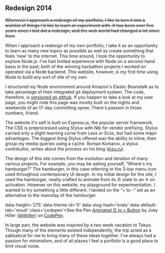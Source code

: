 ## Redesign 2014
~~Whenever I approach a redesign of my portfolio, I like to turn it into a wishlist of things I'd like to learn or experiment with. It has been over five years since I last did a redesign, and the web world had changed a lot since then.~~


When I approach a redesign of my own portfolio, I take it as an opportunity to learn as many new topics as possible as well as create something that feels ‘new’ to the internet. This time around, I took the opportunity to explore Node.js. I’ve had limited experience with Node on a second-hand basis in the past; both of the winning hackathon projects I worked on operated via a Node backend. This website, however, is my first time using Node to build any sort of site of my own.

I structured my Node environment around Amazon's Elastic Beanstalk as to take advantage of their integrated git deployment system. The code, therefore, is <a href='https://github.com/jthiller/personal-website'>versioned on github</a>. If you happen to take a look at my user page, you might note this page was mostly built on the nights and weekends of an 17-day committing spree. There's passion in those numbers, friend.

The website it's self is built on Express.js, the popular server framework. The CSS is preprocessed using Stylus with Nib for vendor prefixing. Stylus carried only a slight learning curve from Less or Scss, but had some major advantages. The biggest thing Stylus offered was the ability to inline, then group my media queries using a cache. Roman Komarov, a stylus contribuitor, writes about the process on his blog (<a href='http://kizu.ru/en/issues/new-stylus-features/'>kizu.ru</a>).

The design of this site comes from the evolution and iteration of many various projects. For example, you may be asking yourself, &#8220;Where's my hamburger?&#8221; The hamburger, in this case referring to the 3-bar menu icon used throughout contemporary UI design. In my initial design for the site, I used the hamburger, neatly crafted to animate from its &#9776; state to an &#10005; on activation. However on this website, my playground for experimentation, I wanted to try something a little different. I landed on the &#8220;+ to -&#8221;  set as an alternative to the mainstay of the hamburger.

data-height='275' data-theme-id='0' data-slug-hash='kraIu' data-default-tab='result' class='codepen'>See the Pen <a href='http://codepen.io/jthiller/pen/kraIu'>Animated ☰ to × Button</a> by Joey Hiller (<a href='http://codepen.io/jthiller'>@jthiller</a>) on <a href='http://codepen.io'>CodePen</a>.
<script async src='//codepen.io/assets/embed/ei.js'></script>

In large part, the website was inspired by a two week vacation to Tokyo. Though many of the elements existed independently, the trip acted as a sabbatical for me to bring many of these ideas together. I've always had a passion for minimalism, and of all places I feel a portfolio is a good place to limit visual noise.

